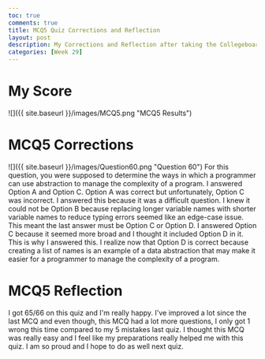 ```yaml
---
toc: true
comments: true
title: MCQ5 Quiz Corrections and Reflection
layout: post
description: My Corrections and Reflection after taking the Collegeboard MCQ5
categories: [Week 29]
---
```


# My Score
![]({{ site.baseurl }}/images/MCQ5.png "MCQ5 Results")

# MCQ5 Corrections
![]({{ site.baseurl }}/images/Question60.png "Question 60")
For this question, you were supposed to determine the ways in which a programmer can use abstraction to manage the complexity of a program. I answered Option A and Option C. Option A was correct but unfortunately, Option C was incorrect. I answered this because it was a difficult question. I knew it could not be Option B because replacing longer variable names with shorter variable names to reduce typing errors seemed like an edge-case issue. This meant the last answer must be Option C or Option D. I answered Option C because it seemed more broad and I thought it included Option D in it. This is why I answered this. I realize now that Option D is correct because creating a list of names is an example of a data abstraction that may make it easier for a programmer to manage the complexity of a program.

# MCQ5 Reflection
I got 65/66 on this quiz and I'm really happy. I've improved a lot since the last MCQ and even though, this MCQ had a lot more questions, I only got 1 wrong this time compared to my 5 mistakes last quiz. I thought this MCQ was really easy and I feel like my preparations really helped me with this quiz. I am so proud and I hope to do as well next quiz.